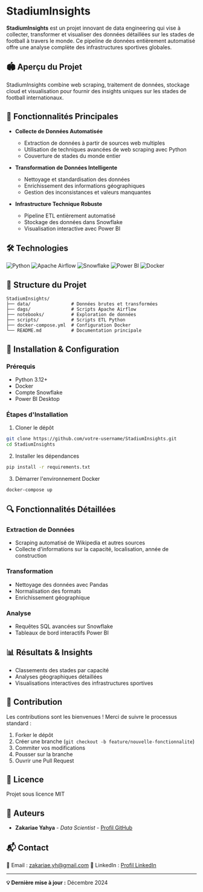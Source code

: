 # StadiumInsights

**StadiumInsights** est un projet innovant de data engineering qui vise à collecter, transformer et visualiser des données détaillées sur les stades de football à travers le monde. Ce pipeline de données entièrement automatisé offre une analyse complète des infrastructures sportives globales.

## 🏟️ Aperçu du Projet

StadiumInsights combine web scraping, traitement de données, stockage cloud et visualisation pour fournir des insights uniques sur les stades de football internationaux.

## 🚀 Fonctionnalités Principales

* **Collecte de Données Automatisée** 
  * Extraction de données à partir de sources web multiples
  * Utilisation de techniques avancées de web scraping avec Python
  * Couverture de stades du monde entier

* **Transformation de Données Intelligente**
  * Nettoyage et standardisation des données
  * Enrichissement des informations géographiques
  * Gestion des inconsistances et valeurs manquantes

* **Infrastructure Technique Robuste**
  * Pipeline ETL entièrement automatisé
  * Stockage des données dans Snowflake
  * Visualisation interactive avec Power BI

## 🛠 Technologies

![Python](https://img.shields.io/badge/Python-3.12+-blue)
![Apache Airflow](https://img.shields.io/badge/Apache%20Airflow-Orchestration-orange)
![Snowflake](https://img.shields.io/badge/Snowflake-Data%20Warehouse-blue)
![Power BI](https://img.shields.io/badge/Power%20BI-Visualization-yellow)
![Docker](https://img.shields.io/badge/Docker-Containerization-blue)

## 📂 Structure du Projet

```
StadiumInsights/
├── data/               # Données brutes et transformées
├── dags/               # Scripts Apache Airflow
├── notebooks/          # Exploration de données
├── scripts/            # Scripts ETL Python
├── docker-compose.yml  # Configuration Docker
└── README.md           # Documentation principale
```

## 🔧 Installation & Configuration

### Prérequis

* Python 3.12+
* Docker
* Compte Snowflake
* Power BI Desktop

### Étapes d'Installation

1. Cloner le dépôt
```bash
git clone https://github.com/votre-username/StadiumInsights.git
cd StadiumInsights
```

2. Installer les dépendances
```bash
pip install -r requirements.txt
```

3. Démarrer l'environnement Docker
```bash
docker-compose up
```

## 🔍 Fonctionnalités Détaillées

### Extraction de Données
* Scraping automatisé de Wikipedia et autres sources
* Collecte d'informations sur la capacité, localisation, année de construction

### Transformation
* Nettoyage des données avec Pandas
* Normalisation des formats
* Enrichissement géographique

### Analyse
* Requêtes SQL avancées sur Snowflake
* Tableaux de bord interactifs Power BI

## 📊 Résultats & Insights

* Classements des stades par capacité
* Analyses géographiques détaillées
* Visualisations interactives des infrastructures sportives

## 🤝 Contribution

Les contributions sont les bienvenues ! Merci de suivre le processus standard :

1. Forker le dépôt
2. Créer une branche (`git checkout -b feature/nouvelle-fonctionnalite`)
3. Commiter vos modifications
4. Pousser sur la branche
5. Ouvrir une Pull Request

## 📄 Licence

Projet sous licence MIT

## 👥 Auteurs

* **Zakariae Yahya** - *Data Scientist* - [Profil GitHub](https://github.com/votre-username)

## 📬 Contact

📧 Email : zakariae.yh@gmail.com
🔗 LinkedIn : [Profil LinkedIn](https://www.linkedin.com/in/votre-profil)

---

**💡 Dernière mise à jour :** Décembre 2024
